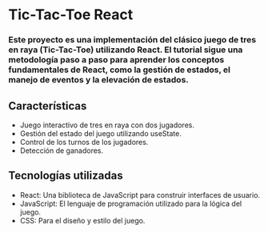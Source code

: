 # Tic-Tac-Toe React
### Este proyecto es una implementación del clásico juego de tres en raya (Tic-Tac-Toe) utilizando React. El tutorial sigue una metodología paso a paso para aprender los conceptos fundamentales de React, como la gestión de estados, el manejo de eventos y la elevación de estados.

## Características
- Juego interactivo de tres en raya con dos jugadores.
- Gestión del estado del juego utilizando useState.
- Control de los turnos de los jugadores.
- Detección de ganadores.

## Tecnologías utilizadas
 - React: Una biblioteca de JavaScript para construir interfaces de usuario.
- JavaScript: El lenguaje de programación utilizado para la lógica del juego.
- CSS: Para el diseño y estilo del juego.
